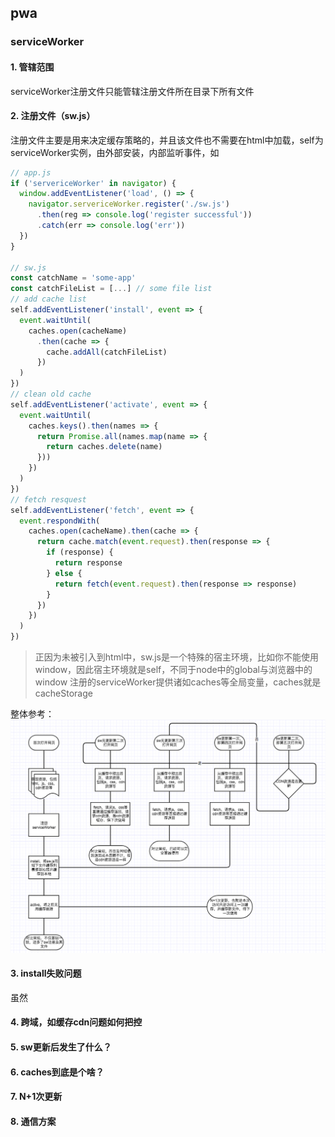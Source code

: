 ## pwa
### serviceWorker
#### 1. 管辖范围  
serviceWorker注册文件只能管辖注册文件所在目录下所有文件  
#### 2. 注册文件（sw.js）  
注册文件主要是用来决定缓存策略的，并且该文件也不需要在html中加载，self为serviceWorker实例，由外部安装，内部监听事件，如

```JavaScript
// app.js
if ('servericeWorker' in navigator) {
  window.addEventListener('load', () => {
    navigator.servericeWorker.register('./sw.js')
      .then(reg => console.log('register successful'))
      .catch(err => console.log('err'))
  })
}

// sw.js
const catchName = 'some-app'
const catchFileList = [...] // some file list
// add cache list
self.addEventListener('install', event => {
  event.waitUntil(
    caches.open(cacheName)
      .then(cache => {
        cache.addAll(catchFileList)
      })
  )
})
// clean old cache
self.addEventListener('activate', event => {
  event.waitUntil(
    caches.keys().then(names => {
      return Promise.all(names.map(name => {
        return caches.delete(name)
      }))
    })
  )
})
// fetch resquest
self.addEventListener('fetch', event => {
  event.respondWith(
    caches.open(cacheName).then(cache => {
      return cache.match(event.request).then(response => {
        if (response) {
          return response
        } else {
          return fetch(event.request).then(response => response)
        }
      })
    })
  )
})
```

> 正因为未被引入到html中，sw.js是一个特殊的宿主环境，比如你不能使用window，因此宿主环境就是self，不同于node中的global与浏览器中的window
注册的serviceWorker提供诸如caches等全局变量，caches就是cacheStorage

整体参考：![sw1](./sw1.png)

#### 3. install失败问题
虽然

#### 4. 跨域，如缓存cdn问题如何把控

#### 5. sw更新后发生了什么？

#### 6. caches到底是个啥？

#### 7. N+1次更新

#### 8. 通信方案
